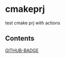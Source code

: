 # cmakeprj
test cmake prj with actions
## Contents
[GITHUB-BADGE](https://github.com/eric2003/cmakeprj/workflows/myci/badge.svg)
